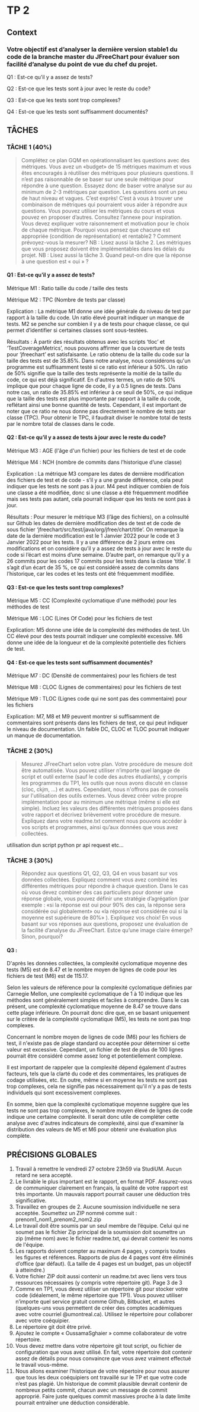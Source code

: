 # TP 2

## Context

### Votre objectif est d’analyser la dernière version stable1 du code de la branche master du JFreeChart pour évaluer son facilité d’analyse du point de vue du chef du projet.

Q1 : Est-ce qu’il y a assez de tests?

Q2 : Est-ce que les tests sont à jour avec le reste du code?

Q3 : Est-ce que les tests sont trop complexes?

Q4 : Est-ce que les tests sont suffisamment documentés?

## TÂCHES 

### TÂCHE 1 (40%)

>Complétez ce plan GQM en opérationnalisant les questions avec des métriques. Vous avez un «budget» de 15
métriques maximum et vous êtes encouragés à réutiliser des métriques pour plusieurs questions. Il n’est pas
raisonnable de se baser sur une seule métrique pour répondre à une question. Essayez donc de baser votre analyse
sur au minimum de 2-3 métriques par question.
Les questions sont un peu de haut niveau et vagues. C’est exprès! C’est à vous à trouver une combinaison de
métriques qui pourraient vous aider à répondre aux questions. Vous pouvez utiliser les métriques du cours et vous
pouvez en proposer d’autres. Consultez l’annexe pour inspiration.
Vous devez expliquer votre raisonnement et motivation pour le choix de chaque métrique. Pourquoi vous pensez
que chacune est appropriée (condition de représentation) et rentable2
? Comment prévoyez-vous la mesurer?
NB : Lisez aussi la tâche 2. Les métriques que vous proposez doivent être implémentables dans les délais du projet.
NB : Lisez aussi la tâche 3. Quand peut-on dire que la réponse à une question est « oui » ?

#### Q1 : Est-ce qu’il y a assez de tests?

Métrique M1 : Ratio taille du code / taille des tests

Métrique M2 : TPC (Nombre de tests par classe)

Explication : La métrique M1 donne une idée générale du niveau de test par rapport à la taille du code. Un ratio élevé pourrait indiquer un manque de tests. M2 se penche sur combien il y a de tests pour chaque classe, ce qui permet d’identifier si certaines classes sont sous-testées.

Résultats : À partir des résultats obtenus avec les scripts ‘tloc’ et ‘TestCoverageMetrics’, nous pouvons affirmer que la couverture de tests pour ‘jfreechart’ est satisfaisante. Le ratio obtenu de la taille du code sur la taille des tests est de 35.85%. Dans notre analyse, nous considérons qu'un programme est suffisamment testé si ce ratio est inférieur à 50%. Un ratio de 50% signifie que la taille des tests représente la moitié de la taille du code, ce qui est déjà significatif. En d'autres termes, un ratio de 50% implique que pour chaque ligne de code, il y a 0.5 lignes de tests. Dans notre cas, un ratio de 35.85% est inférieur à ce seuil de 50%, ce qui indique que la taille des tests est plus importante par rapport à la taille du code, reflétant ainsi une bonne quantité de tests. Cependant, il est important de noter que ce ratio ne nous donne pas directement le nombre de tests par classe (TPC). Pour obtenir le TPC, il faudrait diviser le nombre total de tests par le nombre total de classes dans le code.

#### Q2 : Est-ce qu’il y a assez de tests à jour avec le reste du code?

Métrique M3 : AGE (l'âge d'un fichier) pour les fichiers de test et de code

Métrique M4 : NCH (nombre de commits dans l’historique d’une classe)

Explication : La métrique M3 compare les dates de dernière modification des fichiers de test et de code - s’il y a une grande différence, cela peut indiquer que les tests ne sont pas à jour. M4 peut indiquer combien de fois une classe a été modifiée, donc si une classe a été fréquemment modifiée mais ses tests pas autant, cela pourrait indiquer que les tests ne sont pas à jour.

Résultats : Pour mesurer le métrique M3 (l’âge des fichiers), on a coInsulté sur Github les dates de dernière modification des de test et de code de sous fichier ‘jfreechart/src/test/java/org/jfree/chart/title’. On remarque la date de la dernière modification est le 1 Janvier 2022 pour le code et 3 Janvier 2022 pour les tests. Il y a une différence de 2 jours entre ces modifications et on considère qu’il y a assez de tests à jour avec le reste du code si l’écart est moins d’une semaine. D’autre part, on remarque qu’il y a 26 commits pour les codes 17 commits pour les tests dans la classe ‘title’. Il s’agit d’un écart de 35 %, ce qui est considéré assez de commits dans l’historique, car les codes et les tests ont été fréquemment modifiée.

#### Q3 : Est-ce que les tests sont trop complexes?
Métrique M5 : CC (Complexité cyclomatique d'une méthode) pour les méthodes de test

Métrique M6 : LOC (Lines Of Code) pour les fichiers de test

Explication: M5 donne une idée de la complexité des méthodes de test. Un CC élevé pour des tests pourrait indiquer une complexité excessive. M6 donne une idée de la longueur et de la complexité potentielle des fichiers de test.


#### Q4 : Est-ce que les tests sont suffisamment documentés?
Métrique M7 : DC (Densité de commentaires) pour les fichiers de test

Métrique M8 : CLOC (Lignes de commentaires) pour les fichiers de test

Métrique M9 : TLOC (Lignes code qui ne sont pas des commentaire) pour les fichiers

Explication: M7, M8 et M9 peuvent montrer si suffisamment de commentaires sont présents dans les fichiers de test, ce qui peut indiquer le niveau de documentation. Un faible DC, CLOC et TLOC pourrait indiquer un manque de documentation.

### TÂCHE 2 (30%)

>Mesurez JFreeChart selon votre plan. Votre procédure de mesure doit être automatisée. Vous pouvez utiliser
n’importe quel langage de script et outil externe (sauf le code des autres étudiants), y compris les programmes du
TP1, les outils que nous avons discuté en classe (cloc, ckjm, …) et autres. Cependant, nous n'offrons pas de conseils
sur l'utilisation des outils externes.
Vous devez créer votre propre implémentation pour au minimum une métrique (même si elle est simple).
Incluez les valeurs des différentes métriques proposées dans votre rapport et décrivez brièvement votre procédure
de mesure.
Expliquez dans votre readme.txt comment nous pouvons accéder à vos scripts et programmes, ainsi qu’aux données
que vous avez collectées.

utilisation dun script python pr api request etc...

### TÂCHE 3 (30%)

>Répondez aux questions Q1, Q2, Q3, Q4 en vous basant sur vos données collectées.
Expliquez comment vous avez combiné les différentes métriques pour répondre à chaque question. Dans le cas où
vous devez combiner des cas particuliers pour donner une réponse globale, vous pouvez définir une stratégie
d’agrégation (par exemple : «si la réponse est oui pour 90% des cas, la réponse sera considérée oui globalement»
ou «la réponse est considérée oui si la moyenne est supérieure de 80%» ). Expliquez vos choix!
En vous basant sur vos réponses aux questions, proposez une évaluation de la facilité d’analyse du JFreeChart. Estce qu’une image claire émerge? Sinon, pourquoi?

#### Q3 :
D'après les données collectées, la complexité cyclomatique moyenne des tests (M5) est de 8.47 et le nombre moyen de lignes de code pour les fichiers de test (M6) est de 115.17.

Selon les valeurs de référence pour la complexité cyclomatique définies par Carnegie Mellon, une complexité cyclomatique de 1 à 10 indique que les méthodes sont généralement simples et faciles à comprendre. Dans le cas présent, une complexité cyclomatique moyenne de 8.47 se trouve dans cette plage inférieure. On pourrait donc dire que, en se basant uniquement sur le critère de la complexité cyclomatique (M5), les tests ne sont pas trop complexes.

Concernant le nombre moyen de lignes de code (M6) pour les fichiers de test, il n'existe pas de plage standard ou acceptée pour déterminer si cette valeur est excessive. Cependant, un fichier de test de plus de 100 lignes pourrait être considéré comme assez long et potentiellement complexe.

Il est important de rappeler que la complexité dépend également d'autres facteurs, tels que la clarté du code et des commentaires, les pratiques de codage utilisées, etc. En outre, même si en moyenne les tests ne sont pas trop complexes, cela ne signifie pas nécessairement qu'il n'y a pas de tests individuels qui sont excessivement complexes.

En somme, bien que la complexité cyclomatique moyenne suggère que les tests ne sont pas trop complexes, le nombre moyen élevé de lignes de code indique une certaine complexité. Il serait donc utile de compléter cette analyse avec d'autres indicateurs de complexité, ainsi que d'examiner la distribution des valeurs de M5 et M6 pour obtenir une évaluation plus complète.

## PRÉCISIONS GLOBALES

1. Travail à remettre le vendredi 27 octobre 23h59 via StudiUM. Aucun retard ne sera accepté.
2. Le livrable le plus important est le rapport, en format PDF. Assurez-vous de communiquer clairement en
français, la qualité de votre rapport est très importante. Un mauvais rapport pourrait causer une déduction
très significative.
3. Travaillez en groupes de 2. Aucune soumission individuelle ne sera acceptée. Soumettez un ZIP
nommé comme suit : prenom1_nom1_prenom2_nom2.zip
4. Le travail doit être soumis par un seul membre de l’équipe. Celui qui ne soumet pas le fichier Zip principal
de la soumission doit soumettre un zip (même nom) avec le fichier readme.txt, qui devrait contenir les noms
de l'équipe.
5. Les rapports doivent compter au maximum 4 pages, y compris toutes les figures et références. Rapports de
plus de 4 pages vont être éliminés d’office (par défaut). (La taille de 4 pages est un budget, pas un objectif
à atteindre.)
6. Votre fichier ZIP doit aussi contenir un readme.txt avec liens vers tous ressources nécessaires (y compris
votre répertoire git).
Page 3 de 3
7. Comme en TP1, vous devez utiliser un répertoire git pour stocker votre code (idéalement, le même
répertoire que TP1). Vous pouvez utiliser n’importe quel service gratuit comme Github, Bitbucket, et autres
(quelques-uns vous permettent de créer des comptes académiques avec votre courriel @umontreal.ca).
Utilisez le répertoire pour collaborer avec votre coéquipier.
8. Le répertoire git doit être privé.
9. Ajoutez le compte « OussamaSghaier » comme collaborateur de votre répertoire.
10. Vous devez mettre dans votre répertoire git tout script, ou fichier de configuration que vous avez utilisé. En
fait, votre répertoire doit contenir assez de détails pour nous convaincre que vous avez vraiment effectué
le travail vous-même.
11. Nous allons examiner l’historique de votre répertoire pour nous assurer que tous les deux coéquipiers ont
travaillé sur le TP et que votre code n’est pas plagié. Un historique de commit plausible devrait contenir de
nombreux petits commit, chacun avec un message de commit approprié. Faire juste quelques commit
massives proche à la date limite pourrait entraîner une déduction considérable. 
